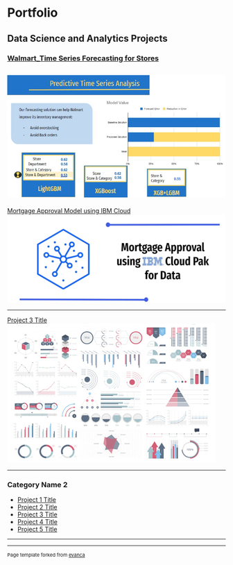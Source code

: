 # Portfolio

## Data Science and Analytics Projects
### [Walmart_Time Series Forecasting for Stores](https://github.com/p-saraswat/Walmart-M5-Forecasting-challange/blob/main/README.md)
![Walmart M5](https://github.com/p-saraswat/Walmart-M5-Forecasting-challange/blob/main/Project%201%20Walmart.jpg)
---
[Mortgage Approval Model using IBM Cloud](https://github.com/p-saraswat/Mortgage-Approval-Prediction-Model-with-IBM-Cloud-Pak/blob/main/Trends%20Marketplace%20Presentation.pdf)
![Credit Risk Assessment using Random Forest](https://github.com/p-saraswat/Mortgage-Approval-Prediction-Model-with-IBM-Cloud-Pak/blob/main/Project-%20Mortgage%20Approval.jpg)

---
[Project 3 Title](http://example.com/)
<img src="images/dummy_thumbnail.jpg?raw=true"/>

---

### Category Name 2

- [Project 1 Title](http://example.com/)
- [Project 2 Title](http://example.com/)
- [Project 3 Title](http://example.com/)
- [Project 4 Title](http://example.com/)
- [Project 5 Title](http://example.com/)

---




---
<p style="font-size:11px">Page template forked from <a href="https://github.com/evanca/quick-portfolio">evanca</a></p>
<!-- Remove above link if you don't want to attibute -->
